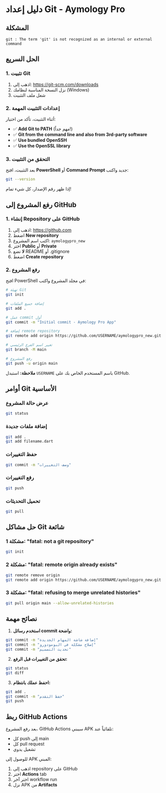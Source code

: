 # دليل إعداد Git - Aymology Pro

## المشكلة
```
git : The term 'git' is not recognized as an internal or external command
```

## الحل السريع

### 1. تثبيت Git
1. اذهب إلى: https://git-scm.com/downloads
2. نزل النسخة المناسبة لنظامك (Windows)
3. شغل ملف التثبيت

### 2. إعدادات التثبيت المهمة
أثناء التثبيت، تأكد من اختيار:
- ✅ **Add Git to PATH** (مهم جداً!)
- ✅ **Git from the command line and also from 3rd-party software**
- ✅ **Use bundled OpenSSH**
- ✅ **Use the OpenSSL library**

### 3. التحقق من التثبيت
بعد التثبيت، افتح **PowerShell** أو **Command Prompt** جديد واكتب:
```bash
git --version
```

إذا ظهر رقم الإصدار، كل شيء تمام!

## رفع المشروع إلى GitHub

### 1. إنشاء Repository على GitHub
1. اذهب إلى: https://github.com
2. اضغط **New repository**
3. اكتب اسم المشروع: `aymologypro_new`
4. اختر **Public** أو **Private**
5. **لا** تضع README أو .gitignore
6. اضغط **Create repository**

### 2. رفع المشروع
افتح PowerShell في مجلد المشروع واكتب:

```bash
# تهيئة Git
git init

# إضافة جميع الملفات
git add .

# عمل commit أول
git commit -m "Initial commit - Aymology Pro App"

# إضافة remote repository
git remote add origin https://github.com/USERNAME/aymologypro_new.git

# تغيير اسم الفرع الرئيسي
git branch -M main

# رفع المشروع
git push -u origin main
```

**ملاحظة:** استبدل `USERNAME` باسم المستخدم الخاص بك على GitHub.

## أوامر Git الأساسية

### عرض حالة المشروع
```bash
git status
```

### إضافة ملفات جديدة
```bash
git add .
git add filename.dart
```

### حفظ التغييرات
```bash
git commit -m "وصف التغييرات"
```

### رفع التغييرات
```bash
git push
```

### تحميل التحديثات
```bash
git pull
```

## حل مشاكل Git شائعة

### مشكلة 1: "fatal: not a git repository"
```bash
git init
```

### مشكلة 2: "fatal: remote origin already exists"
```bash
git remote remove origin
git remote add origin https://github.com/USERNAME/aymologypro_new.git
```

### مشكلة 3: "fatal: refusing to merge unrelated histories"
```bash
git pull origin main --allow-unrelated-histories
```

## نصائح مهمة

1. **استخدم رسائل commit واضحة:**
```bash
git commit -m "إضافة شاشة المهام الجديدة"
git commit -m "إصلاح مشكلة في البومودورو"
git commit -m "تحديث التصميم"
```

2. **تحقق من التغييرات قبل الرفع:**
```bash
git status
git diff
```

3. **احفظ عملك بانتظام:**
```bash
git add .
git commit -m "حفظ التقدم"
git push
```

## ربط GitHub Actions

بعد رفع المشروع، GitHub Actions سيبني APK تلقائياً عند:
- كل push إلى main
- كل pull request
- تشغيل يدوي

للوصول إلى APK المبني:
1. اذهب إلى repository على GitHub
2. اختر **Actions** tab
3. اختر آخر workflow run
4. نزل APK من **Artifacts** 